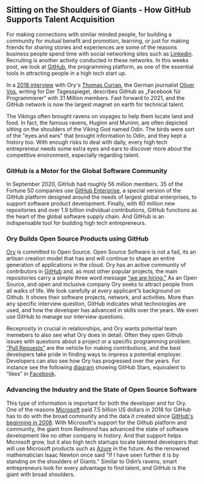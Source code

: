 ## Sitting on the Shoulders of Giants - How GitHub Supports Talent Acquisition 

For making connections with similar minded people, for building a community for mutual benefit and promotion, learning, or just for making friends for sharing stories and experiences are some of the reasons business people spend time with social networking sites such as [Linkedin](https://www.linkedin.com/company/11374545/). Recruiting is another activity conducted in these networks. In this weeks post, we look at [GitHub](https://github.com/), the programming platform, as one of the essential tools in attracting people in a high tech start up.

In a [2018 interview](https://www.tagesspiegel.de/wirtschaft/programmierer-plattform-github-im-zeichen-der-krakenkatze/23208580.html) with Ory's [Thomas Curran](https://github.com/tacurran), the German journalist [Oliver Vos](https://www.tagesspiegel.de/voss-oliver/19793232.html), writing for Der Tagesspiegel, describes GitHub as „Facebook für Programmierer“ with 31 Million members. Fast forward to 2021, and the GitHub network is now the largest magnet on earth for technical talent. 

The Vikings often brought ravens on voyages to help them locate land and food. In fact, the famous ravens, Huginn and Muninn, are often depicted sitting on the shoulders of the Viking God named Odin. The birds were sort of the "eyes and ears" that brought information to Odin, and they kept a history too. With enough risks to deal with daily, every high tech entrepreneur needs some extra eyes and ears to discover more about the competitive environment, especially regarding talent. 

### GitHub is a Motor for the Global Software Community

In September 2020, GitHub had roughly 56 million members. 35 of the Fortune 50 companies use [GitHub Enterprise](https://github.com/enterprise), a special version of the GitHub platform designed around the needs of largest global enterprises, to support software product development. Finally, with 60 million new repositories and over 1.9 billion individual contributions, GitHub functions as the heart of the global software supply chain. And GitHub is an indispensable tool for budding high tech entrepreneurs.

### Ory Builds Open Source Products using GitHub

[Ory](https://www.ory.sh/) is committed to Open Source. Open Source Software is not a fad, its an artisan creation model that has and will continue to shape an entire generation of applications in the cloud.  Ory has an active community of contributors in [GitHub](www.github.com/ory) and, as most other popular projects, the main repositories carry a simple three word message [“we are hiring.”](https://github.com/ory/jobs) As an Open Source, and open and inclusive company Ory seeks to attract people from all walks of life. We look carefully at every applicant”s background on Github. It shows their software projects, network, and activities. More than any specific interview question, GitHub indicates what technologies are used, and how the developer has advanced in skills over the years. We even use GitHub to manage our interview questions.

Receprosity in crucial in relationships, and Ory wants potential team memebers to also see what Ory does in detail. Often they open Github issues with questions about a project or a specific programming problem. [“Pull Requests”](https://docs.github.com/en/github/collaborating-with-issues-and-pull-requests/about-pull-requests) are the vehicle for making contributions, and the best developers take pride in finding ways to impress a potential employer. Developers can also see how Ory has progressed over the years. For instance see the following [diagram](https://star-history.t9t.io/#ory/kratos&ory/oathkeeper&ory/keto&ory/hydra) showing GitHub Stars, equivalent to “likes” in [Facebook](www.facebook.com).

### Advancing the Industry and the State of Open Source Software

This type of information is important for both the developer and for Ory. One of the reasons [Microsoft](https://opensource.microsoft.com/) paid 7.5 billion US dollars in 2018 for GitHub has to do with the broad community and the data it created since [GitHub's beginning in 2008](https://en.wikipedia.org/wiki/github). With Microsoft's support for the Github platform and community, the giant from Redmond has advanced the state of software development like no other company in history. And that support helps Microsoft grow,  but it also high tech startups locate talented developers that will use Microsoft products such as [Azure](https://azure.microsoft.com/en-us/) in the future. As the renowned mathematician Isaac Newton once said "If I have seen further it is by standing on the shoulders of Giants." Similar to Odin’s ravens, smart entrepreneurs look for every advantage to find talent, and GitHub is the giant with broad shoulders.
